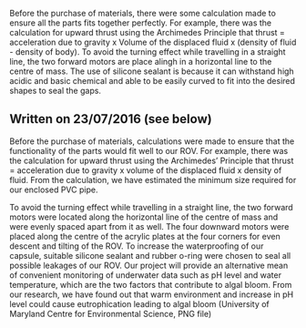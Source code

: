 Before the purchase of materials, there were some calculation made to ensure all the parts fits together perfectly. For example, there was the calculation for upward thrust using the Archimedes Principle that thrust = acceleration due to gravity x Volume of the displaced fluid x (density of fluid - density of body). To avoid the turning effect while travelling in a straight line, the two forward motors are place alingh in a horizontal line to the centre of mass. The use of silicone sealant is because it can withstand high acidic and basic chemical and able to be easily curved to fit into the desired shapes to seal the gaps.


## Written on 23/07/2016 (see below)

Before the purchase of materials, calculations were made to ensure that the functionality of the parts would fit well to our ROV. For example, there was the calculation for upward thrust using the Archimedes’ Principle that thrust = acceleration due to gravity x volume of the displaced fluid x density of fluid. From the calculation, we have estimated the minimum size required for our enclosed PVC pipe. 

To avoid the turning effect while travelling in a straight line, the two forward motors were located along the horizontal line of the centre of mass and were evenly spaced apart from it as well. The four downward motors were placed along the centre of the acrylic plates at the four corners for even descent and tilting of the ROV. To increase the waterproofing of our capsule, suitable silicone sealant and rubber o-ring were chosen to 
seal all possible leakages of our ROV. Our project will provide an alternative mean of convenient monitoring of underwater data such as pH level and water temperature, which are the two factors that contribute to algal bloom. From our research, we have found out that warm environment and increase in pH level could cause eutrophication leading to algal bloom (University of Maryland Centre for Environmental Science, PNG file)